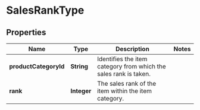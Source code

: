 # SalesRankType

## Properties
Name | Type | Description | Notes
------------ | ------------- | ------------- | -------------
**productCategoryId** | **String** |  Identifies the item category from which the sales rank is taken. | 
**rank** | **Integer** | The sales rank of the item within the item category. | 
